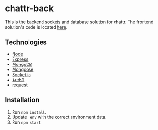 # chattr-back

This is the backend sockets and database solution for chattr. The frontend solution's code is located [here](https://github.com/keawade/chattr-front).

## Technologies

- [Node](https://nodejs.org/en/)
- [Express](http://expressjs.com/)
- [MongoDB](https://www.mongodb.com/download-center#community)
- [Mongoose](http://mongoosejs.com/)
- [Socket.io](http://socket.io/)
- [Auth0](http://auth0.com/)
- [request](https://github.com/request/request/)

## Installation

1. Run `npm install`.
2. Update `.env` with the correct environment data.
3. Run `npm start`